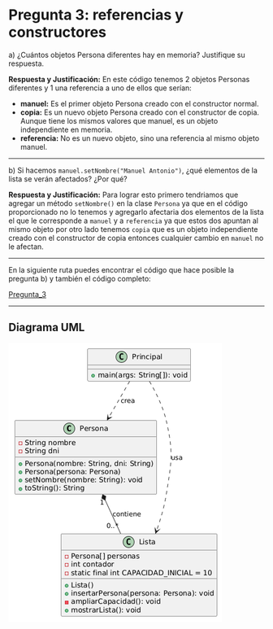 # Pregunta 3: referencias y constructores

a) ¿Cuántos objetos Persona diferentes hay en memoria? Justifique su respuesta. 

**Respuesta y Justificación:** En este código tenemos 2 objetos Personas diferentes y 1 una referencia a uno de ellos que serían: 
- **manuel:** Es el primer objeto Persona creado con el constructor normal.  
- **copia:** Es un nuevo objeto Persona creado con el constructor de copia. Aunque tiene los mismos valores que manuel, es un objeto independiente en memoria.  
- **referencia:** No es un nuevo objeto, sino una referencia al mismo objeto manuel.  

---

b) Si hacemos `manuel.setNombre("Manuel Antonio")`, ¿qué elementos de la lista se verán afectados? ¿Por qué?  

**Respuesta y Justificación:** Para lograr esto primero tendriamos que agregar un método `setNombre()` en la clase `Persona` ya que en el código proporcionado no lo tenemos y agregarlo afectaria dos elementos de la lista el que le corresponde a `manuel` y a `referencia` ya que estos dos apuntan al mismo objeto por otro lado tenemos `copia` que es un objeto independiente creado con el constructor de copia entonces cualquier cambio en `manuel` no le afectan.

---

En la siguiente ruta puedes encontrar el código que hace posible la pregunta b) y también el código completo:  

[Pregunta_3](../dylanNaranjo/Pregunta3.java)

---

## Diagrama UML  

![Diagrama UML](../dylanNaranjo/imagenes/image.png)






